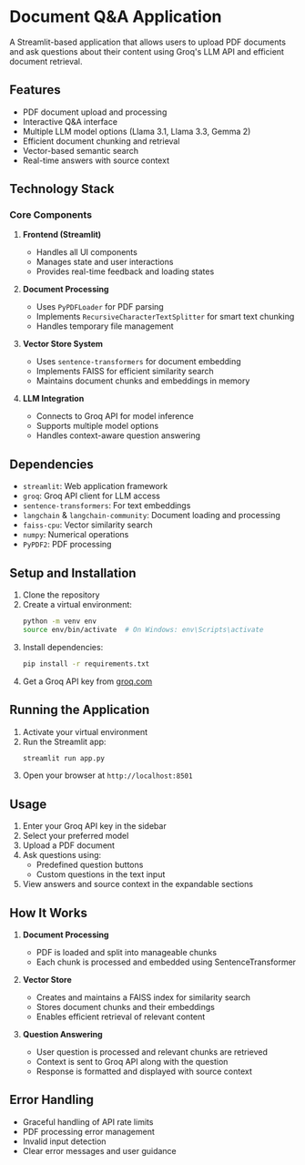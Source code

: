 # Document Q&A Application

A Streamlit-based application that allows users to upload PDF documents and ask questions about their content using Groq's LLM API and efficient document retrieval.

## Features

- PDF document upload and processing
- Interactive Q&A interface
- Multiple LLM model options (Llama 3.1, Llama 3.3, Gemma 2)
- Efficient document chunking and retrieval
- Vector-based semantic search
- Real-time answers with source context

## Technology Stack

### Core Components

1. **Frontend (Streamlit)**
   - Handles all UI components
   - Manages state and user interactions
   - Provides real-time feedback and loading states

2. **Document Processing**
   - Uses `PyPDFLoader` for PDF parsing
   - Implements `RecursiveCharacterTextSplitter` for smart text chunking
   - Handles temporary file management

3. **Vector Store System**
   - Uses `sentence-transformers` for document embedding
   - Implements FAISS for efficient similarity search
   - Maintains document chunks and embeddings in memory

4. **LLM Integration**
   - Connects to Groq API for model inference
   - Supports multiple model options
   - Handles context-aware question answering

## Dependencies

- `streamlit`: Web application framework
- `groq`: Groq API client for LLM access
- `sentence-transformers`: For text embeddings
- `langchain` & `langchain-community`: Document loading and processing
- `faiss-cpu`: Vector similarity search
- `numpy`: Numerical operations
- `PyPDF2`: PDF processing

## Setup and Installation

1. Clone the repository
2. Create a virtual environment:
   ```bash
   python -m venv env
   source env/bin/activate  # On Windows: env\Scripts\activate
   ```
3. Install dependencies:
   ```bash
   pip install -r requirements.txt
   ```
4. Get a Groq API key from [groq.com](https://groq.com)

## Running the Application

1. Activate your virtual environment
2. Run the Streamlit app:
   ```bash
   streamlit run app.py
   ```
3. Open your browser at `http://localhost:8501`

## Usage

1. Enter your Groq API key in the sidebar
2. Select your preferred model
3. Upload a PDF document
4. Ask questions using:
   - Predefined question buttons
   - Custom questions in the text input
5. View answers and source context in the expandable sections

## How It Works

1. **Document Processing**
   - PDF is loaded and split into manageable chunks
   - Each chunk is processed and embedded using SentenceTransformer

2. **Vector Store**
   - Creates and maintains a FAISS index for similarity search
   - Stores document chunks and their embeddings
   - Enables efficient retrieval of relevant content

3. **Question Answering**
   - User question is processed and relevant chunks are retrieved
   - Context is sent to Groq API along with the question
   - Response is formatted and displayed with source context

## Error Handling

- Graceful handling of API rate limits
- PDF processing error management
- Invalid input detection
- Clear error messages and user guidance
